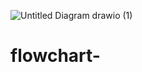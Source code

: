 ![Untitled Diagram drawio (1)](https://user-images.githubusercontent.com/72069347/141967362-24426abc-379e-476c-8169-573ed0fa0de8.png)
# flowchart-
